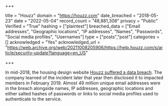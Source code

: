 +++

title = "Houzz"
domain = "https://houzz.com"
date_breached = "2018-05-23"
date = "2022-05-04"
record_count = "48,881,308"
privacy = "Public"
Verified = "True"
hashing = ["plaintext"]
breached_data = ["Email addresses", "Geographic locations", "IP addresses", "Names", "Passwords", "Social media profiles", "Usernames"]
type = ["posts","post"]
categories = []
acknowledged = "Yes"
acknowledged_url = "https://web.archive.org/web/20211008205906/https://help.houzz.com/s/article/security-update?language=en_US"

+++


In mid-2018, the housing design website <a href="https://help.houzz.com/s/article/security-update?language=en_US" target="_blank" rel="noopener">Houzz suffered a data breach</a>. The company learned of the incident later that year then disclosed it to impacted members in February 2019. Almost 49 million unique email addresses were in the breach alongside names, IP addresses, geographic locations and either salted hashes of passwords or links to social media profiles used to authenticate to the service.

